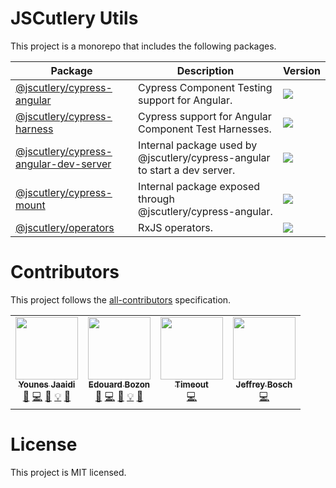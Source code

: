 # JSCutlery Utils

This project is a monorepo that includes the following packages.

| Package                                                                        | Description                                                                | Version                                                                    |
| ------------------------------------------------------------------------------ | -------------------------------------------------------------------------- | -------------------------------------------------------------------------- |
| [@jscutlery/cypress-angular](./packages/cypress-angular)                       | Cypress Component Testing support for Angular.                             | <img src="https://badgen.net/npm/v/@jscutlery/cypress-angular">            |
| [@jscutlery/cypress-harness](./packages/cypress-harness)                       | Cypress support for Angular Component Test Harnesses.                      | <img src="https://badgen.net/npm/v/@jscutlery/cypress-harness">            |
| [@jscutlery/cypress-angular-dev-server](./packages/cypress-angular-dev-server) | Internal package used by @jscutlery/cypress-angular to start a dev server. | <img src="https://badgen.net/npm/v/@jscutlery/cypress-angular-dev-server"> |
| [@jscutlery/cypress-mount](./packages/cypress-mount)                           | Internal package exposed through @jscutlery/cypress-angular.               | <img src="https://badgen.net/npm/v/@jscutlery/cypress-mount">              |
| [@jscutlery/operators](./packages/operators)                                   | RxJS operators.                                                            | <img src="https://badgen.net/npm/v/@jscutlery/operators">                  |

# Contributors

This project follows the [all-contributors](https://github.com/all-contributors/all-contributors) specification.

<!-- ALL-CONTRIBUTORS-LIST:START - Do not remove or modify this section -->
<!-- prettier-ignore-start -->
<!-- markdownlint-disable -->
<table>
  <tr>
    <td align="center"><a href="https://marmicode.io/"><img src="https://avatars2.githubusercontent.com/u/2674658?v=4?s=100" width="100px;" alt=""/><br /><sub><b>Younes Jaaidi</b></sub></a><br /><a href="https://github.com/jscutlery/utils/issues?q=author%3Ayjaaidi" title="Bug reports">🐛</a> <a href="https://github.com/jscutlery/utils/commits?author=yjaaidi" title="Code">💻</a> <a href="https://github.com/jscutlery/utils/commits?author=yjaaidi" title="Documentation">📖</a> <a href="#example-yjaaidi" title="Examples">💡</a> <a href="#ideas-yjaaidi" title="Ideas, Planning, & Feedback">🤔</a></td>
    <td align="center"><a href="https://www.codamit.dev/"><img src="https://avatars0.githubusercontent.com/u/8522558?v=4?s=100" width="100px;" alt=""/><br /><sub><b>Edouard Bozon</b></sub></a><br /><a href="https://github.com/jscutlery/utils/issues?q=author%3Aedbzn" title="Bug reports">🐛</a> <a href="https://github.com/jscutlery/utils/commits?author=edbzn" title="Code">💻</a> <a href="https://github.com/jscutlery/utils/commits?author=edbzn" title="Documentation">📖</a> <a href="#example-edbzn" title="Examples">💡</a> <a href="#ideas-edbzn" title="Ideas, Planning, & Feedback">🤔</a></td>
    <td align="center"><a href="https://github.com/Timeout-Timo"><img src="https://avatars.githubusercontent.com/u/23127274?v=4?s=100" width="100px;" alt=""/><br /><sub><b>Timeout</b></sub></a><br /><a href="https://github.com/jscutlery/utils/commits?author=Timeout-Timo" title="Code">💻</a></td>
    <td align="center"><a href="https://jefiozie.github.io/"><img src="https://avatars.githubusercontent.com/u/17835373?v=4?s=100" width="100px;" alt=""/><br /><sub><b>Jeffrey Bosch</b></sub></a><br /><a href="https://github.com/jscutlery/utils/commits?author=Jefiozie" title="Code">💻</a></td>
  </tr>
</table>

<!-- markdownlint-restore -->
<!-- prettier-ignore-end -->

<!-- ALL-CONTRIBUTORS-LIST:END -->

# License

This project is MIT licensed.
